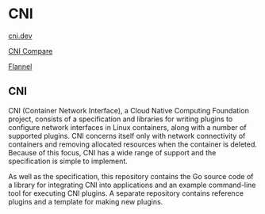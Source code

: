 # CNI

[cni.dev](https://www.cni.dev/docs/)

[CNI Compare](https://www.hwchiu.com/cni-compare.html)

[Flannel](https://www.kubernetes.org.cn/2270.html)

## CNI

CNI (Container Network Interface), a Cloud Native Computing Foundation project, consists of a specification and libraries for writing plugins to configure network interfaces in Linux containers, along with a number of supported plugins. CNI concerns itself only with network connectivity of containers and removing allocated resources when the container is deleted. Because of this focus, CNI has a wide range of support and the specification is simple to implement.

As well as the specification, this repository contains the Go source code of a library for integrating CNI into applications and an example command-line tool for executing CNI plugins. A separate repository contains reference plugins and a template for making new plugins.
